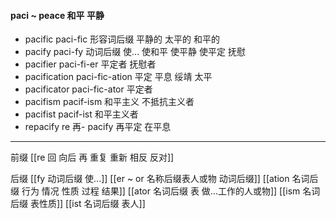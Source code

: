 #### paci ~ peace 和平 平静

- pacific paci-fic 形容词后缀  平静的 太平的 和平的
- pacify paci-fy 动词后缀 使... 使和平 使平静 使平定 抚慰
- pacifier paci-fi-er 平定者 抚慰者
- pacification paci-fic-ation 平定 平息 绥靖 太平
- pacificator paci-fic-ator 平定者
- pacifism pacif-ism 和平主义 不抵抗主义者
- pacifist pacif-ist 和平主义者
- repacify re 再- pacify 再平定 在平息

---
前缀
[[re  回 向后  再 重复 重新 相反 反对]]

后缀
[[fy 动词后缀  使...]]
[[er  ~ or 名称后缀表人或物 动词后缀]]
[[ation 名词后缀  行为 情况 性质 过程 结果]]
[[ator 名词后缀 表 做...工作的人或物]]
[[ism 名词后缀 表性质]]
[[ist  名词后缀 表人]]

